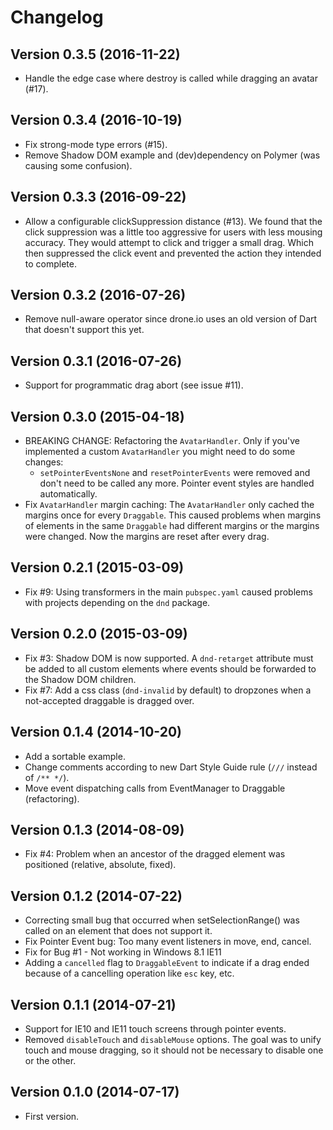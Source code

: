# Changelog


## Version 0.3.5 (2016-11-22)

* Handle the edge case where destroy is called while dragging an avatar (#17).


## Version 0.3.4 (2016-10-19)

* Fix strong-mode type errors (#15).
* Remove Shadow DOM example and (dev)dependency on Polymer (was causing some confusion).


## Version 0.3.3 (2016-09-22)

* Allow a configurable clickSuppression distance (#13). We found that the click
suppression was a little too aggressive for users with less mousing accuracy.
They would attempt to click and trigger a small drag. Which then suppressed the
click event and prevented the action they intended to complete.


## Version 0.3.2 (2016-07-26)

* Remove null-aware operator since drone.io uses an old version of Dart that doesn't support this yet.


## Version 0.3.1 (2016-07-26)

* Support for programmatic drag abort (see issue #11).


## Version 0.3.0 (2015-04-18)

* BREAKING CHANGE: Refactoring the `AvatarHandler`. Only if you've
  implemented a custom `AvatarHandler` you might need to do some changes:
    * `setPointerEventsNone` and `resetPointerEvents` were removed and don't
      need to be called any more. Pointer event styles are handled automatically.
* Fix `AvatarHandler` margin caching: The `AvatarHandler` only cached the
  margins once for every `Draggable`. This caused problems when margins of
  elements in the same `Draggable` had different margins or the margins were
  changed. Now the margins are reset after every drag.


## Version 0.2.1 (2015-03-09)

* Fix #9: Using transformers in the main `pubspec.yaml` caused problems with
  projects depending on the `dnd` package.


## Version 0.2.0 (2015-03-09)

* Fix #3: Shadow DOM is now supported. A `dnd-retarget` attribute must be added
  to all custom elements where events should be forwarded to the Shadow DOM
  children.
* Fix #7: Add a css class (`dnd-invalid` by default) to dropzones when a
  not-accepted draggable is dragged over.


## Version 0.1.4 (2014-10-20)

* Add a sortable example.
* Change comments according to new Dart Style Guide rule
  (`///` instead of `/** */`).
* Move event dispatching calls from EventManager to Draggable (refactoring).


## Version 0.1.3 (2014-08-09)

* Fix #4: Problem when an ancestor of the dragged element was positioned
  (relative, absolute, fixed).


## Version 0.1.2 (2014-07-22)

* Correcting small bug that occurred when setSelectionRange() was called on
  an element that does not support it.
* Fix Pointer Event bug: Too many event listeners in move, end, cancel.
* Fix for Bug #1 - Not working in Windows 8.1 IE11
* Adding a `cancelled` flag to `DraggableEvent` to indicate if a drag ended
  because of a cancelling operation like `esc` key, etc.


## Version 0.1.1 (2014-07-21)

* Support for IE10 and IE11 touch screens through pointer events.
* Removed `disableTouch` and `disableMouse` options. The goal was to unify
  touch and mouse dragging, so it should not be necessary to disable
  one or the other.


## Version 0.1.0 (2014-07-17)

* First version.
